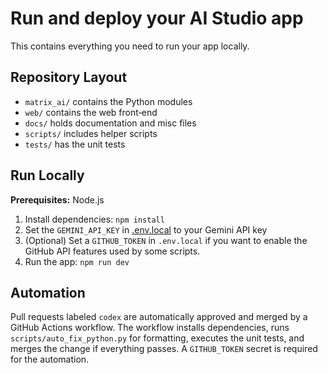 # Run and deploy your AI Studio app

This contains everything you need to run your app locally.

## Repository Layout

- `matrix_ai/` contains the Python modules
- `web/` contains the web front‑end
- `docs/` holds documentation and misc files
- `scripts/` includes helper scripts
- `tests/` has the unit tests

## Run Locally

**Prerequisites:**  Node.js


1. Install dependencies:
   `npm install`
2. Set the `GEMINI_API_KEY` in [.env.local](.env.local) to your Gemini API key
3. (Optional) Set a `GITHUB_TOKEN` in `.env.local` if you want to enable the
   GitHub API features used by some scripts.
4. Run the app:
   `npm run dev`

## Automation

Pull requests labeled `codex` are automatically approved and merged by a GitHub Actions workflow.
The workflow installs dependencies, runs `scripts/auto_fix_python.py` for formatting, executes the
unit tests, and merges the change if everything passes. A `GITHUB_TOKEN` secret is required for the
automation.
